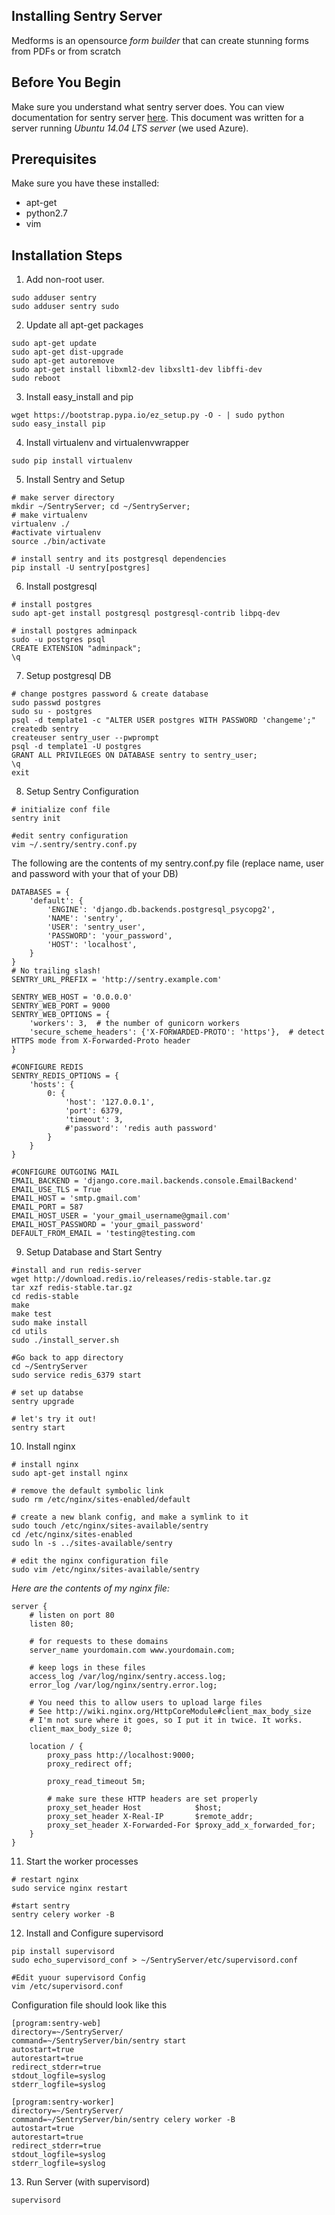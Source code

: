 Installing Sentry Server
------------------------

Medforms is an opensource *form builder* that can create stunning forms from PDFs or from scratch

## Before You Begin
Make sure you understand what sentry server does. You can view documentation for sentry server [here](https://sentry.readthedocs.org/). This document was written for a server running *Ubuntu 14.04 LTS server* (we used Azure).


## Prerequisites
Make sure you have these installed:
* apt-get
* python2.7
* vim



## Installation Steps
1. Add non-root user. 
```
sudo adduser sentry
sudo adduser sentry sudo
```

2. Update all apt-get packages
```
sudo apt-get update
sudo apt-get dist-upgrade
sudo apt-get autoremove
sudo apt-get install libxml2-dev libxslt1-dev libffi-dev
sudo reboot
```

3. Install easy_install and pip
```
wget https://bootstrap.pypa.io/ez_setup.py -O - | sudo python
sudo easy_install pip
```

4. Install virtualenv and virtualenvwrapper
```
sudo pip install virtualenv
```

5. Install Sentry and Setup
```
# make server directory
mkdir ~/SentryServer; cd ~/SentryServer;
# make virtualenv
virtualenv ./
#activate virtualenv
source ./bin/activate

# install sentry and its postgresql dependencies
pip install -U sentry[postgres]
```

6. Install postgresql
```
# install postgres
sudo apt-get install postgresql postgresql-contrib libpq-dev

# install postgres adminpack
sudo -u postgres psql
CREATE EXTENSION "adminpack";
\q
```

7. Setup postgresql DB
```
# change postgres password & create database
sudo passwd postgres
sudo su - postgres
psql -d template1 -c "ALTER USER postgres WITH PASSWORD 'changeme';"
createdb sentry
createuser sentry_user --pwprompt
psql -d template1 -U postgres
GRANT ALL PRIVILEGES ON DATABASE sentry to sentry_user;
\q
exit
```

8. Setup Sentry Configuration
```
# initialize conf file
sentry init

#edit sentry configuration
vim ~/.sentry/sentry.conf.py
```

The following are the contents of my sentry.conf.py file (replace name, user and password with your that of your DB)

```
DATABASES = {
    'default': {
        'ENGINE': 'django.db.backends.postgresql_psycopg2',
        'NAME': 'sentry',
        'USER': 'sentry_user',
        'PASSWORD': 'your_password',
        'HOST': 'localhost',
    }
}
# No trailing slash!
SENTRY_URL_PREFIX = 'http://sentry.example.com'

SENTRY_WEB_HOST = '0.0.0.0'
SENTRY_WEB_PORT = 9000
SENTRY_WEB_OPTIONS = {
    'workers': 3,  # the number of gunicorn workers
    'secure_scheme_headers': {'X-FORWARDED-PROTO': 'https'},  # detect HTTPS mode from X-Forwarded-Proto header
}

#CONFIGURE REDIS
SENTRY_REDIS_OPTIONS = {
    'hosts': {
        0: {
            'host': '127.0.0.1',
            'port': 6379,
            'timeout': 3,
            #'password': 'redis auth password'
        }
    }
}

#CONFIGURE OUTGOING MAIL
EMAIL_BACKEND = 'django.core.mail.backends.console.EmailBackend' 
EMAIL_USE_TLS = True 
EMAIL_HOST = 'smtp.gmail.com' 
EMAIL_PORT = 587 
EMAIL_HOST_USER = 'your_gmail_username@gmail.com' 
EMAIL_HOST_PASSWORD = 'your_gmail_password' 
DEFAULT_FROM_EMAIL = 'testing@testing.com
```

9. Setup Database and Start Sentry
```
#install and run redis-server
wget http://download.redis.io/releases/redis-stable.tar.gz
tar xzf redis-stable.tar.gz
cd redis-stable
make
make test
sudo make install
cd utils
sudo ./install_server.sh

#Go back to app directory
cd ~/SentryServer
sudo service redis_6379 start

# set up databse
sentry upgrade

# let's try it out!
sentry start
```

10. Install nginx

```
# install nginx
sudo apt-get install nginx

# remove the default symbolic link
sudo rm /etc/nginx/sites-enabled/default

# create a new blank config, and make a symlink to it
sudo touch /etc/nginx/sites-available/sentry
cd /etc/nginx/sites-enabled
sudo ln -s ../sites-available/sentry

# edit the nginx configuration file
sudo vim /etc/nginx/sites-available/sentry
```
*Here are the contents of my nginx file:*
```
server {
    # listen on port 80
    listen 80;

    # for requests to these domains
    server_name yourdomain.com www.yourdomain.com;

    # keep logs in these files
    access_log /var/log/nginx/sentry.access.log;
    error_log /var/log/nginx/sentry.error.log;

    # You need this to allow users to upload large files
    # See http://wiki.nginx.org/HttpCoreModule#client_max_body_size
    # I'm not sure where it goes, so I put it in twice. It works.
    client_max_body_size 0;

    location / {
        proxy_pass http://localhost:9000;
        proxy_redirect off;

        proxy_read_timeout 5m;

        # make sure these HTTP headers are set properly
        proxy_set_header Host            $host;
        proxy_set_header X-Real-IP       $remote_addr;
        proxy_set_header X-Forwarded-For $proxy_add_x_forwarded_for;
    }
}
```

11. Start the worker processes
```
# restart nginx
sudo service nginx restart

#start sentry
sentry celery worker -B
```

12. Install and Configure supervisord
```
pip install supervisord
sudo echo_supervisord_conf > ~/SentryServer/etc/supervisord.conf

#Edit yuour supervisord Config
vim /etc/supervisord.conf
```

Configuration file should look like this
```
[program:sentry-web]
directory=~/SentryServer/
command=~/SentryServer/bin/sentry start
autostart=true
autorestart=true
redirect_stderr=true
stdout_logfile=syslog
stderr_logfile=syslog

[program:sentry-worker]
directory=~/SentryServer/
command=~/SentryServer/bin/sentry celery worker -B
autostart=true
autorestart=true
redirect_stderr=true
stdout_logfile=syslog
stderr_logfile=syslog
```

13. Run Server (with supervisord) 
```
supervisord
```
